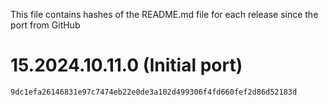 This file contains hashes of the README.md file for each release since the port from GitHub

# 15.2024.10.11.0 (Initial port)
`9dc1efa26146831e97c7474eb22e0de3a102d499306f4fd660fef2d86d52183d`